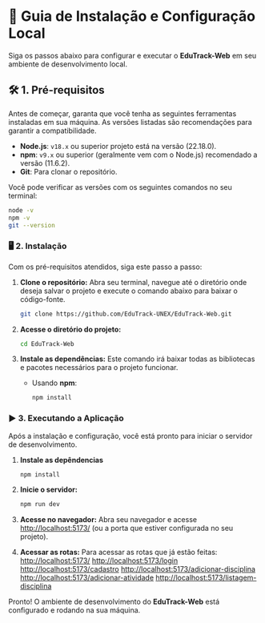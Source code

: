 # 🚀 Guia de Instalação e Configuração Local

Siga os passos abaixo para configurar e executar o **EduTrack-Web** em seu ambiente de desenvolvimento local.

## 🛠️ 1. Pré-requisitos

Antes de começar, garanta que você tenha as seguintes ferramentas instaladas em sua máquina. As versões listadas são recomendações para garantir a compatibilidade.

* **Node.js**: `v18.x` ou superior projeto está na versão (22.18.0).
* **npm**: `v9.x` ou superior (geralmente vem com o Node.js) recomendado a versão (11.6.2).
* **Git**: Para clonar o repositório.

Você pode verificar as versões com os seguintes comandos no seu terminal:

```bash
node -v
npm -v
git --version
```

### 🖥️ 2. Instalação

Com os pré-requisitos atendidos, siga este passo a passo:

1. **Clone o repositório:**
    Abra seu terminal, navegue até o diretório onde deseja salvar o projeto e execute o comando abaixo para baixar o código-fonte.

    ```bash
    git clone https://github.com/EduTrack-UNEX/EduTrack-Web.git
    ```

2. **Acesse o diretório do projeto:**

    ```bash
    cd EduTrack-Web
    ```

3. **Instale as dependências:**
    Este comando irá baixar todas as bibliotecas e pacotes necessários para o projeto funcionar.

    * Usando **npm**:

        ```bash
        npm install
        ```

### ▶️ 3. Executando a Aplicação

Após a instalação e configuração, você está pronto para iniciar o servidor de desenvolvimento.

1. **Instale as depêndencias**

    ```bash
    npm install
    ```

2. **Inicie o servidor:**

    ```bash
    npm run dev
    ```

3. **Acesse no navegador:**
    Abra seu navegador e acesse <http://localhost:5173/> (ou a porta que estiver configurada no seu projeto).

4. **Acessar as rotas:**
    Para acessar as rotas que já estão feitas:
    <http://localhost:5173/>
    <http://localhost:5173/login>
    <http://localhost:5173/cadastro>
    <http://localhost:5173/adicionar-disciplina>
    <http://localhost:5173/adicionar-atividade>
    <http://localhost:5173/listagem-disciplina>

Pronto! O ambiente de desenvolvimento do **EduTrack-Web** está configurado e rodando na sua máquina.
